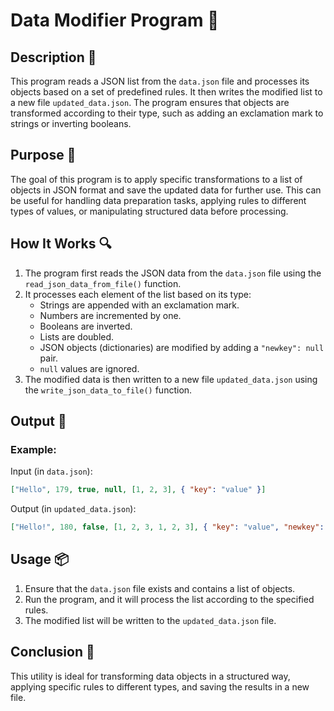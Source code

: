 # Data Modifier Program 📝

## Description 📝

This program reads a JSON list from the `data.json` file and processes its objects based on a set of predefined rules.
It then writes the modified list to a new file `updated_data.json`.
The program ensures that objects are transformed according to their type, such as adding an exclamation mark to strings or inverting booleans.

## Purpose 🎯

The goal of this program is to apply specific transformations to a list of objects in JSON format and save the updated data for further use.
This can be useful for handling data preparation tasks, applying rules to different types of values, or manipulating structured data before processing.

## How It Works 🔍

1. The program first reads the JSON data from the `data.json` file using the `read_json_data_from_file()` function.
2. It processes each element of the list based on its type:
    - Strings are appended with an exclamation mark.
    - Numbers are incremented by one.
    - Booleans are inverted.
    - Lists are doubled.
    - JSON objects (dictionaries) are modified by adding a `"newkey": null` pair.
    - `null` values are ignored.
3. The modified data is then written to a new file `updated_data.json` using the `write_json_data_to_file()` function.

## Output 📜

### Example:

Input (in `data.json`):

```json
["Hello", 179, true, null, [1, 2, 3], { "key": "value" }]
```

Output (in `updated_data.json`):

```json
["Hello!", 180, false, [1, 2, 3, 1, 2, 3], { "key": "value", "newkey": null }]
```

## Usage 📦

1. Ensure that the `data.json` file exists and contains a list of objects.
2. Run the program, and it will process the list according to the specified rules.
3. The modified list will be written to the `updated_data.json` file.

## Conclusion 🚀

This utility is ideal for transforming data objects in a structured way, applying specific rules to different types, and saving the results in a new file.
